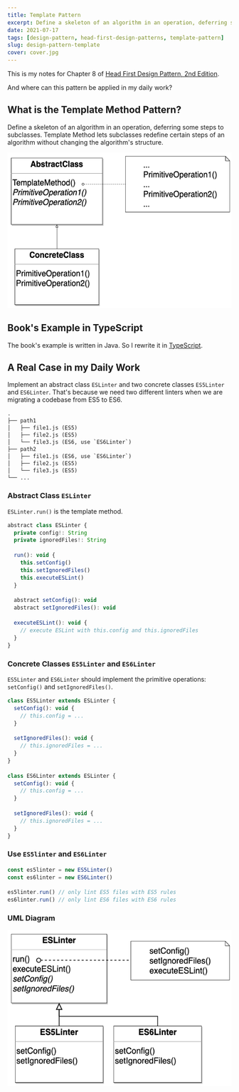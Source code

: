 ```yaml
---
title: Template Pattern
excerpt: Define a skeleton of an algorithm in an operation, deferring some steps to subclasses. Template Method lets subclasses redefine certain steps of an algorithm without changing the algorithm's structure.
date: 2021-07-17
tags: [design-pattern, head-first-design-patterns, template-pattern]
slug: design-pattern-template
cover: cover.jpg
---
```


This is my notes for Chapter 8 of [Head First Design Pattern, 2nd Edition](https://learning.oreilly.com/library/view/head-first-design/9781492077992/).

And where can this pattern be applied in my daily work?

## What is the Template Method Pattern?

Define a skeleton of an algorithm in an operation, deferring some steps to subclasses. Template Method lets subclasses redefine certain steps of an algorithm without changing the algorithm's structure.

<img src="./UML-template-method.png" style="height: 350px">

## Book's Example in TypeScript

The book's example is written in Java. So I rewrite it in [TypeScript](https://github.com/wtlin1228/typescript-head-first-design-patterns-2nd-edition/tree/main/08-caffeine).

## A Real Case in my Daily Work

Implement an abstract class `ESLinter` and two concrete classes `ES5Linter` and `ES6Linter`. That's because we need two different linters when we are migrating a codebase from ES5 to ES6.

```
.
├── path1
│   ├── file1.js (ES5)
│   ├── file2.js (ES5)
│   └── file3.js (ES6, use `ES6Linter`)
├── path2
│   ├── file1.js (ES6, use `ES6Linter`)
│   ├── file2.js (ES5)
│   └── file3.js (ES5)
└── ...
```

### Abstract Class `ESLinter`

`ESLinter.run()` is the template method.

```js
abstract class ESLinter {
  private config!: String
  private ignoredFiles!: String

  run(): void {
    this.setConfig()
    this.setIgnoredFiles()
    this.executeESLint()
  }

  abstract setConfig(): void
  abstract setIgnoredFiles(): void

  executeESLint(): void {
    // execute ESLint with this.config and this.ignoredFiles
  }
}
```

### Concrete Classes `ES5Linter` and `ES6Linter`

`ES5Linter` and `ES6Linter` should implement the primitive operations: `setConfig()` and `setIgnoredFiles()`.

```js
class ES5Linter extends ESLinter {
  setConfig(): void {
    // this.config = ...
  }

  setIgnoredFiles(): void {
    // this.ignoredFiles = ...
  }
}

class ES6Linter extends ESLinter {
  setConfig(): void {
    // this.config = ...
  }

  setIgnoredFiles(): void {
    // this.ignoredFiles = ...
  }
}
```

### Use `ES5linter` and `ES6Linter`

```js
const es5linter = new ES5Linter()
const es6linter = new ES6Linter()

es5linter.run() // only lint ES5 files with ES5 rules
es6linter.run() // only lint ES6 files with ES6 rules
```

### UML Diagram

<img src="./UML-ESLinter.png" style="height: 350px">
